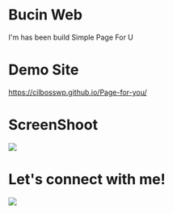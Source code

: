 # Bucin Web
I'm has been build Simple Page For U

# Demo Site
<a href="https://cilbosswp.github.io/Page-for-you/">https://cilbosswp.github.io/Page-for-you/</a>

# ScreenShoot
 <img src="https://raw.githubusercontent.com/wafarifki/ValentineDayScript/main/Screenshot.JPG">
 
# Let's connect with me!
<p>
    <a href="https://api.whatsapp.com/send/?phone=6281352052375&text=hallo&app_absent=0" target="_blank"><img src="https://img.shields.io/badge/Whatsapp-@Dinn-green" /></a>
</p>
